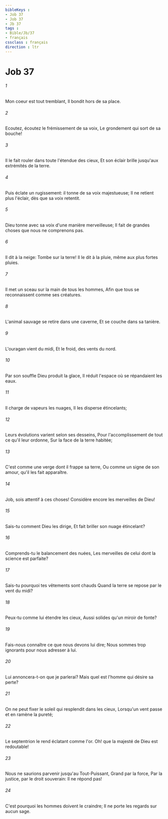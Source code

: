 ```yaml
---
bibleKeys : 
- Job 37
- Job 37
- Jb 37
tags : 
- Bible/Jb/37
- français
cssclass : français
direction : ltr
---
```


# Job 37

###### 1
Mon coeur est tout tremblant, Il bondit hors de sa place.
###### 2
Ecoutez, écoutez le frémissement de sa voix, Le grondement qui sort de sa bouche!
###### 3
Il le fait rouler dans toute l'étendue des cieux, Et son éclair brille jusqu'aux extrémités de la terre.
###### 4
Puis éclate un rugissement: il tonne de sa voix majestueuse; Il ne retient plus l'éclair, dès que sa voix retentit.
###### 5
Dieu tonne avec sa voix d'une manière merveilleuse; Il fait de grandes choses que nous ne comprenons pas.
###### 6
Il dit à la neige: Tombe sur la terre! Il le dit à la pluie, même aux plus fortes pluies.
###### 7
Il met un sceau sur la main de tous les hommes, Afin que tous se reconnaissent comme ses créatures.
###### 8
L'animal sauvage se retire dans une caverne, Et se couche dans sa tanière.
###### 9
L'ouragan vient du midi, Et le froid, des vents du nord.
###### 10
Par son souffle Dieu produit la glace, Il réduit l'espace où se répandaient les eaux.
###### 11
Il charge de vapeurs les nuages, Il les disperse étincelants;
###### 12
Leurs évolutions varient selon ses desseins, Pour l'accomplissement de tout ce qu'il leur ordonne, Sur la face de la terre habitée;
###### 13
C'est comme une verge dont il frappe sa terre, Ou comme un signe de son amour, qu'il les fait apparaître.
###### 14
Job, sois attentif à ces choses! Considère encore les merveilles de Dieu!
###### 15
Sais-tu comment Dieu les dirige, Et fait briller son nuage étincelant?
###### 16
Comprends-tu le balancement des nuées, Les merveilles de celui dont la science est parfaite?
###### 17
Sais-tu pourquoi tes vêtements sont chauds Quand la terre se repose par le vent du midi?
###### 18
Peux-tu comme lui étendre les cieux, Aussi solides qu'un miroir de fonte?
###### 19
Fais-nous connaître ce que nous devons lui dire; Nous sommes trop ignorants pour nous adresser à lui.
###### 20
Lui annoncera-t-on que je parlerai? Mais quel est l'homme qui désire sa perte?
###### 21
On ne peut fixer le soleil qui resplendit dans les cieux, Lorsqu'un vent passe et en ramène la pureté;
###### 22
Le septentrion le rend éclatant comme l'or. Oh! que la majesté de Dieu est redoutable!
###### 23
Nous ne saurions parvenir jusqu'au Tout-Puissant, Grand par la force, Par la justice, par le droit souverain: Il ne répond pas!
###### 24
C'est pourquoi les hommes doivent le craindre; Il ne porte les regards sur aucun sage.

